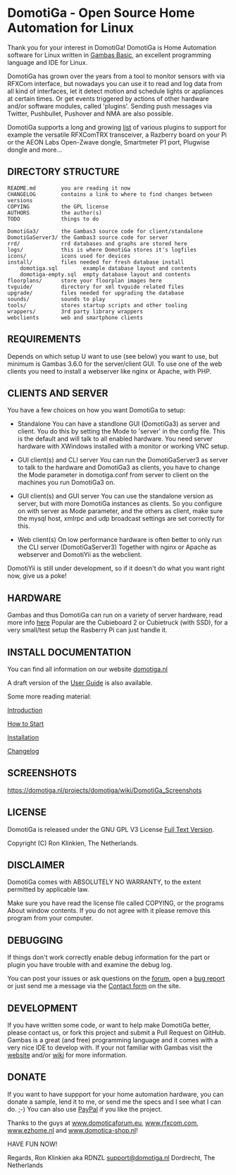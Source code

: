 DomotiGa - Open Source Home Automation for Linux
================================================

Thank you for your interest in DomotiGa!
DomotiGa is Home Automation software for Linux written in [Gambas Basic](http://gambas.sourceforge.net/en/main.html), an excellent programming language and IDE for Linux.

DomotiGa has grown over the years from a tool to monitor sensors with via RFXCom interface, but nowadays you can use it to read and log data from all kind of interfaces, let it detect motion and schedule lights or appliances at certain times.
Or get events triggered by actions of other hardware and/or software modules, called 'plugins'.
Sending push messages via Twitter, Pushbullet, Pushover and NMA are also possible.

DomotiGa supports a long and growing [list](https://domotiga.nl/projects/domotiga/wiki/Modules) of various plugins to support for example the versatile RFXComTRX transceiver, a Razberry board on your Pi or the AEON Labs Open-Zwave dongle, Smartmeter P1 port, Plugwise dongle and more...

DIRECTORY STRUCTURE
-------------------

```
README.md        you are reading it now
CHANGELOG        contains a link to where to find changes between versions
COPYING          the GPL license
AUTHORS          the author(s)
TODO             things to do

DomotiGa3/       the Gambas3 source code for client/standalone
DomotiGaServer3/ the Gambas3 source code for server
rrd/             rrd databases and graphs are stored here
logs/            this is where DomotiGa stores it's logfiles
icons/           icons used for devices
install/         files needed for fresh database install
	domotiga.sql        example database layout and contents
	domotiga-empty.sql  empty database layout and contents
floorplans/      store your floorplan images here
tvguide/         directory for xml tvguide related files
upgrade/         files needed for upgrading the database
sounds/          sounds to play
tools/           stores startup scripts and other tooling
wrappers/        3rd party library wrappers
webclients       web and smartphone clients
```

REQUIREMENTS
------------

Depends on which setup U want to use (see below) you want to use, but minimum is Gambas 3.6.0 for the server/client GUI.
To use one of the web clients you need to install a webserver like nginx or Apache, with PHP.

CLIENTS AND SERVER
------------------

You have a few choices on how you want DomotiGa to setup:

* Standalone
You can have a standlone GUI (DomotiGa3) as server and client.
You do this by setting the Mode to 'server' in the config file.
This is the default and will talk to all enabled hardware.
You need server hardware with XWindows installed with a monitor or working VNC setup.

* GUI client(s) and CLI server
You can run the DomotiGaServer3 as server to talk to the hardware and DomotiGa3 as
clients, you have to change the Mode parameter in domotiga.conf from
server to client on the machines you run DomotiGa3 on.

* GUI client(s) and GUI server
You can use the standalone version as server, but with more DomotiGa instances as clients.
So you configure on with server as Mode parameter, and the others as client, make sure the mysql host, xmlrpc and udp broadcast settings are set correctly for this.

* Web client(s)
On low performance hardware is often better to only run the CLI server (DomotiGaServer3)
Together with nginx or Apache as webserver and DomotiYii as the webclient.

DomotiYii is still under development, so if it doesn't do what you want right now, give us a poke!

HARDWARE
--------

Gambas and thus DomotiGa can run on a variety of server hardware, read more info [here](https://domotiga.nl/projects/domotiga/wiki/DomotiGa_Server_Hardware)
Popular are the Cubieboard 2 or Cubietruck (with SSD), for a very small/test setup the Rasberry Pi can just handle it.

INSTALL DOCUMENTATION
---------------------

You can find all information on our website [domotiga.nl](https://domotiga.nl)

A draft version of the [User Guide](https://domotiga.nl/attachments/download/1167/DomotiGa-Manual-2014-January.pdf) is also available.

Some more reading material:

[Introduction](https://domotiga.nl/projects/domotiga/wiki/DomotiGa_Introduction)

[How to Start](https://domotiga.nl/projects/domotiga/wiki/DomotiGa_How_To_Start)

[Installation](https://domotiga.nl/projects/domotiga/wiki/DomotiGa_Installation)

[Changelog](https://domotiga.nl/projects/domotiga/wiki/changelog)

SCREENSHOTS
-----------

https://domotiga.nl/projects/domotiga/wiki/DomotiGa_Screenshots

LICENSE
-------

DomotiGa is released under the GNU GPL V3 License [Full Text Version](http://domotiga.nl/projects/domotiga/repository/revisions/master/entry/COPYING).

Copyright (C) Ron Klinkien, The Netherlands.

DISCLAIMER
----------

DomotiGa comes with ABSOLUTELY NO WARRANTY, to the extent permitted by applicable law.

Make sure you have read the license file called COPYING, or the programs About window contents.
If you do not agree with it please remove this program from your computer.

DEBUGGING
---------

If things don't work correctly enable debug information for the part or plugin you have trouble with and
examine the debug log.

You can post your issues or ask questions on the [forum](https://domotiga.nl/projects/domotiga/boards), open a [bug report](https://domotiga.nl/projects/domotiga/issues) or just send me a message via the [Contact form](https://domotiga.nl/contact) on the site.

DEVELOPMENT
-----------

If you have written some code, or want to help make DomotiGa better, please contact us, or fork this project and submit a Pull Request on GitHub.
Gambas is a great (and free) programming language and it comes with a very nice IDE to develop with.
If your not familiar with Gambas visit the [website](http://gambas.sourceforge.net) and/or [wiki](http://gambaswiki.org) for more information.

DONATE
------

If you want to have suppport for your home automation hardware, you can donate a sample, lend it to me, or send me the specs and I see what I can do. ;-)
You can also use [PayPal](https://domotiga.nl/#Donate-to-DomotiGa) if you like the project.

Thanks to the guys at www.domoticaforum.eu, www.rfxcom.com, www.ezhome.nl and www.domotica-shop.nl!


HAVE FUN NOW!

Regards,
Ron Klinkien aka RDNZL
support@domotiga.nl
Dordrecht, The Netherlands
